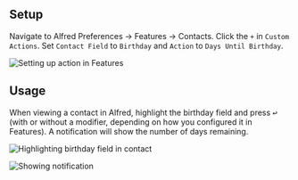 ## Setup

Navigate to Alfred Preferences → Features → Contacts. Click the `+` in `Custom Actions`. Set `Contact Field` to `Birthday` and `Action` to `Days Until Birthday`.

![Setting up action in Features](images/contactsconfig.png)

## Usage

When viewing a contact in Alfred, highlight the birthday field and press <kbd>↩</kbd> (with or without a modifier, depending on how you configured it in Features). A notification will show the number of days remaining.

![Highlighting birthday field in contact](images/contactview.png)

![Showing notification](images/notification.png)
